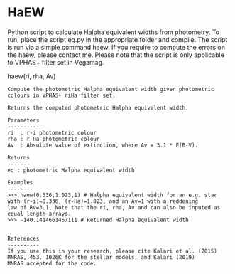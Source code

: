 # HaEW
Python script to calculate Halpha equivalent widths from photometry.
To run, place the script eq.py in the appropriate folder and compile. The script is run via a simple command haew. If you require to compute the errors on the haew, please contact me. Please note that the script is only applicable to VPHAS+ filter set in Vegamag.

haew(ri, rha, Av)

    Compute the photometric Halpha equivalent width given photometric colours in VPHAS+ riHa filter set.

    Returns the computed photometric Halpha equivalent width.
    
    Parameters
    ----------
    ri  : r-i photometric colour
    rha : r-Ha photometric colour
    Av  : Absolute value of extinction, where Av = 3.1 * E(B-V). 
        
    Returns
    -------
    eq : photometric Halpha equivalent width
   
    Examples
    --------
    >>> haew(0.336,1.023,1) # Halpha equivalent width for an e.g. star with (r-i)=0.336, (r-Ha)=1.023, and an Av=1 with a reddening        law of Rv=3.1, Note that the ri, rha, Av and can also be inputed as equal length arrays. 
    >>> -140.1414661467111 # Returned Halpha equivalent width

    
    References
    ----------
    If you use this in your research, please cite Kalari et al. (2015) MNRAS, 453. 1026K for the stellar models, and Kalari (2019)  
    MNRAS accepted for the code. 

